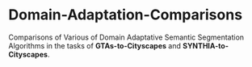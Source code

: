 # Domain-Adaptation-Comparisons
 Comparisons of Various of Domain Adaptative Semantic Segmentation Algorithms in the tasks of **GTAs-to-Cityscapes** and **SYNTHIA-to-Cityscapes**.
